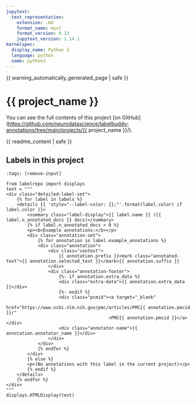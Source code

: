 ```yaml
---
jupytext:
  text_representation:
    extension: .md
    format_name: myst
    format_version: 0.13
    jupytext_version: 1.14.1
kernelspec:
  display_name: Python 3
  language: python
  name: python3
---
```

{{ warning_automatically_generated_page | safe }}

# {{ project_name }}

You can see the full contents of this project [on GitHub](https://github.com/neurodatascience/labelbuddy-annotations/tree/main/projects/{{ project_name }}/).

{{ readme_content | safe }}

## Labels in this project

```{code-cell}
:tags: [remove-input]

from labelrepo import displays
text = """
<div class="detailed-label-set">
    {% for label in labels %}
    <details {{ 'style="--label-color: {};"'.format(label.color) if label.color }}>
        <summary class="label-display">{{ label.name }} ({{ label.n_annotated_docs }} docs)</summary>
        {% if label.n_annotated_docs > 0 %}
        <p><b>Example annotations:</b></p>
        <div class="annotation-set">
            {% for annotation in label.example_annotations %}
            <div class="annotation">
                <div class="context">
                    {{ annotation.prefix }}<mark class="annotated-text">{{ annotation.selected_text }}</mark>{{ annotation.suffix }}
                </div>
                <div class="annotation-footer">
                    {%- if annotation.extra_data %}
                    <div class="extra-data">{{ annotation.extra_data }}</div>
                    {%- endif %}
                    <div class="pcmid"><a target="_blank"
                                          href="https://www.ncbi.nlm.nih.gov/pmc/articles/PMC{{ annotation.pmcid }}/"
                                       >PMC{{ annotation.pmcid }}</a></div>
                    <div class="annotator-name">{{ annotation.annotator_name }}</div>
                </div>
            </div>
            {% endfor %}
        </div>
        {% else %}
        <p>(No annotations with this label in the current project)</p>
        {% endif %}
    </details>
    {% endfor %}
</div>
"""
displays.HTMLDisplay(text)
```
